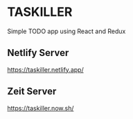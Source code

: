 # TASKILLER
Simple TODO app using React and Redux

## Netlify Server
https://taskiller.netlify.app/

## Zeit Server
https://taskiller.now.sh/
